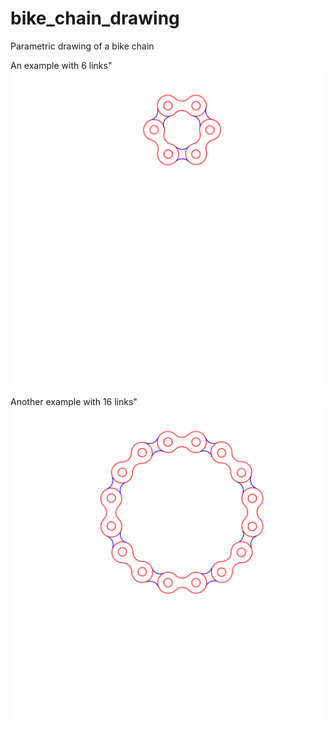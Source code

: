 # bike_chain_drawing
Parametric drawing of a bike chain

An example with 6 links"
![Example with 6 links](six_links_ring.svg "Example with 6 links")

Another example with 16 links"
![Example with 16 links](sixteen_links_ring.svg "Example with 16 links")
